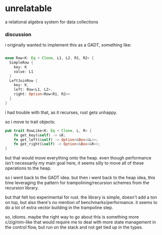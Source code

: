 # unrelatable
a relational algebra system for data collections

### discussion

i originally wanted to implement this as a GADT, something like:

```rust

enum Row<K: Eq + Clone, L1, L2, R1, R2> {
  SimpleRow {
    key: K
    value: L1
  }
  LeftJoinRow {
    key: K,
    left: Row<L1, L2>,
    right: Option<Row<R1, R2>>
  }
}
```

i had trouble with that, as it recurses, rust gets unhappy.

so i move to trait objects:

```rust
pub trait RowLike<K: Eq + Clone, L, R> {
    fn get_key(&self) -> &K;
    fn get_left(&self) -> Option<&Box<&L>>;
    fn get_right(&self) -> Option<&Box<&R>>;
}
```

but that would move everything onto the heap. even though performance isn't necessarily my main goal here, it seems silly to move all of these operations to the heap.

so i went back to the GADT idea. but then i went back to the heap idea, this time leveraging the pattern for trampolining/recursion schemes from the recursion library.

but that felt too experimental for rust. the library is simple, doesn't add a ton on top, but also there's no mention of benchmarks/performance. it seems to do a lot of extra vector building in the trampoline step.

so, idioms. maybe the right way to go about this is something more c/zig/nim-like that would require me to deal with more state management in the control flow, but run on the stack and not get tied up in the types.